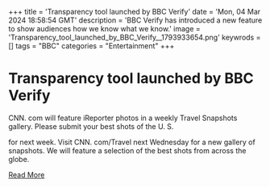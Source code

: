 +++
title = 'Transparency tool launched by BBC Verify'
date = 'Mon, 04 Mar 2024 18:58:54 GMT'
description = 'BBC Verify has introduced a new feature to show audiences how we know what we know.'
image = 'Transparency_tool_launched_by_BBC_Verify__1793933654.png'
keywrods =  []
tags = "BBC" 
categories = "Entertainment" 
+++

# Transparency tool launched by BBC Verify

CNN.
com will feature iReporter photos in a weekly Travel Snapshots gallery.
Please submit your best shots of the U.
S.

for next week.
Visit CNN.
com/Travel next Wednesday for a new gallery of snapshots.
We will feature a selection of the best shots from across the globe.


[Read More](https://www.bbc.co.uk/news/world-68474465)
